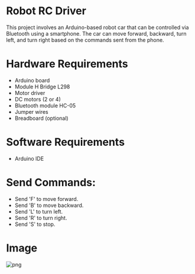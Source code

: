 # Robot RC Driver

This project involves an Arduino-based robot car that can be controlled via Bluetooth using a smartphone. The car can move forward, backward, turn left, and turn right based on the commands sent from the phone.

# Hardware Requirements
- Arduino board
- Module H Bridge L298
- Motor driver
- DC motors (2 or 4)
- Bluetooth module HC-05
- Jumper wires
- Breadboard (optional)
# Software Requirements
- Arduino IDE
# Send Commands:
- Send 'F' to move forward.
- Send 'B' to move backward.
- Send 'L' to turn left.
- Send 'R' to turn right.
- Send 'S' to stop.
# Image
 ![png](https://github.com/AleyMohammed/Robot-RC-Driver/assets/169003159/9c81719e-1109-4267-ad44-d5d8329d99ad)

